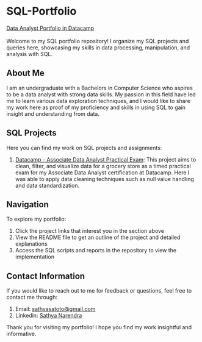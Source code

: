 # SQL-Portfolio

[Data Analyst Portfolio in Datacamp](https://www.datacamp.com/portfolio/sathyasatoto)
<br><br>
Welcome to my SQL portfolio repository! I organize my SQL projects and queries here, showcasing my skills in data processing, manipulation, and analysis with SQL.

## About Me
I am an undergraduate with a Bachelors in Computer Science who aspires to be a data analyst with strong data skills. My passion in this field have led me to learn various data exploration techniques, and I would like to share my work here as proof of my proficiency and skills in using SQL to gain insight and understanding from data.

## SQL Projects

Here you can find my work on SQL projects and assignments:
1. [Datacamp - Associate Data Analyst Practical Exam](https://www.datacamp.com/portfolio/sathyasatoto): This project aims to clean, filter, and visualize data for a grocery store as a timed practical exam for my Associate Data Analyst certification at Datacamp. Here I was able to apply data cleaning techniques such as null value handling and data standardization.

## Navigation

To explore my portfolio:
1. Click the project links that interest you in the section above
2. View the README file to get an outline of the project and detailed explanations
3. Access the SQL scripts and reports in the repository to view the implementation

## Contact Information

If you would like to reach out to me for feedback or questions, feel free to contact me through:
1. Email: sathyasatoto@gmail.com
2. Linkedin: [Sathya Narendra](https://www.linkedin.com/in/sathyanas/)

Thank you for visiting my portfolio! I hope you find my work insightful and informative.
   
